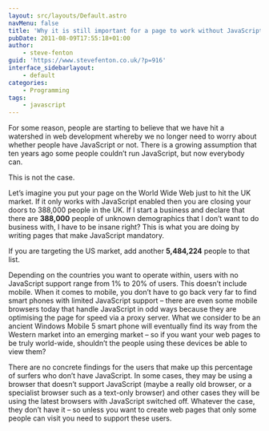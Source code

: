 ```yaml
---
layout: src/layouts/Default.astro
navMenu: false
title: 'Why it is still important for a page to work without JavaScript'
pubDate: 2011-08-09T17:55:18+01:00
author:
    - steve-fenton
guid: 'https://www.stevefenton.co.uk/?p=916'
interface_sidebarlayout:
    - default
categories:
    - Programming
tags:
    - javascript
---
```


For some reason, people are starting to believe that we have hit a watershed in web development whereby we no longer need to worry about whether people have JavaScript or not. There is a growing assumption that ten years ago some people couldn’t run JavaScript, but now everybody can.

This is not the case.

Let’s imagine you put your page on the World Wide Web just to hit the UK market. If it only works with JavaScript enabled then you are closing your doors to 388,000 people in the UK. If I start a business and declare that there are **388,000** people of unknown demographics that I don’t want to do business with, I have to be insane right? This is what you are doing by writing pages that make JavaScript mandatory.

If you are targeting the US market, add another **5,484,224** people to that list.

Depending on the countries you want to operate within, users with no JavaScript support range from 1% to 20% of users. This doesn’t include mobile. When it comes to mobile, you don’t have to go back very far to find smart phones with limited JavaScript support – there are even some mobile browsers today that handle JavaScript in odd ways because they are optimising the page for speed via a proxy server. What we consider to be an ancient Windows Mobile 5 smart phone will eventually find its way from the Western market into an emerging market – so if you want your web pages to be truly world-wide, shouldn’t the people using these devices be able to view them?

There are no concrete findings for the users that make up this percentage of surfers who don’t have JavaScript. In some cases, they may be using a browser that doesn’t support JavaScript (maybe a really old browser, or a specialist browser such as a text-only browser) and other cases they will be using the latest browsers with JavaScript switched off. Whatever the case, they don’t have it – so unless you want to create web pages that only some people can visit you need to support these users.